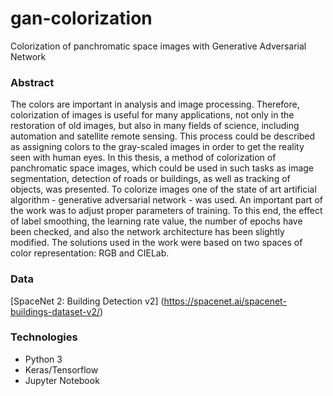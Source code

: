 # gan-colorization
Colorization of panchromatic space images with Generative Adversarial Network

### Abstract
The colors are important in analysis and image processing. Therefore, colorization of images is useful for many applications, not only in the restoration of old images, but also in many fields of science, including automation and satellite remote sensing. This process could be described as assigning colors to the gray-scaled images in order to get the reality seen with human eyes. In this thesis, a method of colorization of panchromatic space images, which could be used in such tasks as image segmentation, detection of roads or buildings, as well as tracking of objects, was presented. To colorize images one of the state of art artificial algorithm - generative adversarial network - was used. An important part of the work was to adjust proper parameters of training. To this end, the effect of label smoothing, the learning rate value, the number of epochs have been checked, and also the network architecture has been slightly modified. The solutions used in the work were based on two spaces of color representation: RGB and CIELab.

### Data
[SpaceNet 2: Building Detection v2] (https://spacenet.ai/spacenet-buildings-dataset-v2/)

### Technologies
* Python 3
* Keras/Tensorflow
* Jupyter Notebook
